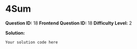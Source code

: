 
  # 4Sum
  
  **Question ID:** 18
  **Frontend Question ID:** 18
  **Difficulty Level:** 2
  
  **Solution:**  
  ```
  Your solution code here
  ```
    